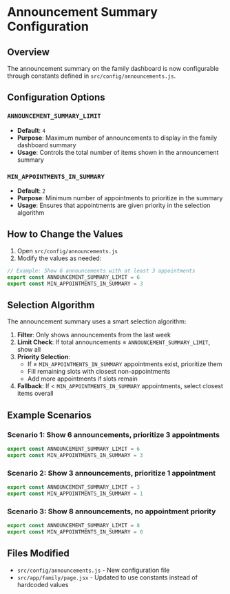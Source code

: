 # Announcement Summary Configuration

## Overview

The announcement summary on the family dashboard is now configurable through constants defined in `src/config/announcements.js`.

## Configuration Options

### `ANNOUNCEMENT_SUMMARY_LIMIT`
- **Default**: `4`
- **Purpose**: Maximum number of announcements to display in the family dashboard summary
- **Usage**: Controls the total number of items shown in the announcement summary

### `MIN_APPOINTMENTS_IN_SUMMARY`
- **Default**: `2`
- **Purpose**: Minimum number of appointments to prioritize in the summary
- **Usage**: Ensures that appointments are given priority in the selection algorithm

## How to Change the Values

1. Open `src/config/announcements.js`
2. Modify the values as needed:

```javascript
// Example: Show 6 announcements with at least 3 appointments
export const ANNOUNCEMENT_SUMMARY_LIMIT = 6
export const MIN_APPOINTMENTS_IN_SUMMARY = 3
```

## Selection Algorithm

The announcement summary uses a smart selection algorithm:

1. **Filter**: Only shows announcements from the last week
2. **Limit Check**: If total announcements ≤ `ANNOUNCEMENT_SUMMARY_LIMIT`, show all
3. **Priority Selection**: 
   - If ≥ `MIN_APPOINTMENTS_IN_SUMMARY` appointments exist, prioritize them
   - Fill remaining slots with closest non-appointments
   - Add more appointments if slots remain
4. **Fallback**: If < `MIN_APPOINTMENTS_IN_SUMMARY` appointments, select closest items overall

## Example Scenarios

### Scenario 1: Show 6 announcements, prioritize 3 appointments
```javascript
export const ANNOUNCEMENT_SUMMARY_LIMIT = 6
export const MIN_APPOINTMENTS_IN_SUMMARY = 3
```

### Scenario 2: Show 3 announcements, prioritize 1 appointment
```javascript
export const ANNOUNCEMENT_SUMMARY_LIMIT = 3
export const MIN_APPOINTMENTS_IN_SUMMARY = 1
```

### Scenario 3: Show 8 announcements, no appointment priority
```javascript
export const ANNOUNCEMENT_SUMMARY_LIMIT = 8
export const MIN_APPOINTMENTS_IN_SUMMARY = 0
```

## Files Modified

- `src/config/announcements.js` - New configuration file
- `src/app/family/page.jsx` - Updated to use constants instead of hardcoded values
